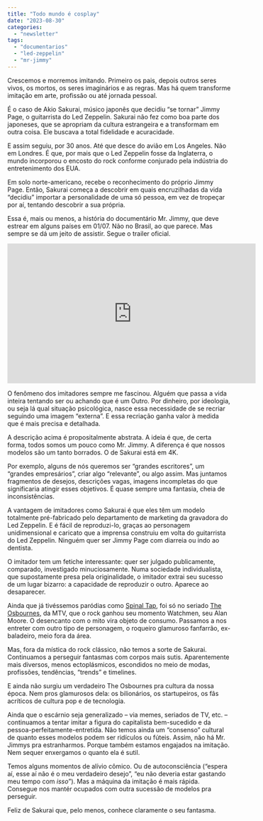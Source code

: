 ```yaml
---
title: "Todo mundo é cosplay"
date: "2023-08-30"
categories: 
  - "newsletter"
tags: 
  - "documentarios"
  - "led-zeppelin"
  - "mr-jimmy"
---
```


Crescemos e morremos imitando. Primeiro os pais, depois outros seres vivos, os mortos, os seres imaginários e as regras. Mas há quem transforme imitação em arte, profissão ou até jornada pessoal.

É o caso de Akio Sakurai, músico japonês que decidiu “se tornar” Jimmy Page, o guitarrista do Led Zeppelin. Sakurai não fez como boa parte dos japoneses, que se apropriam da cultura estrangeira e a transformam em outra coisa. Ele buscava a total fidelidade e acuracidade.

E assim seguiu, por 30 anos. Até que desce do avião em Los Angeles. Não em Londres. É que, por mais que o Led Zeppelin fosse da Inglaterra, o mundo incorporou o encosto do rock conforme conjurado pela indústria do entretenimento dos EUA.

Em solo norte-americano, recebe o reconhecimento do próprio Jimmy Page. Então, Sakurai começa a descobrir em quais encruzilhadas da vida “decidiu” importar a personalidade de uma só pessoa, em vez de tropeçar por aí, tentando descobrir a sua própria.

Essa é, mais ou menos, a história do documentário Mr. Jimmy, que deve estrear em alguns países em 01/07. Não no Brasil, ao que parece. Mas sempre se dá um jeito de assistir. Segue o trailer oficial.

<iframe width="560" height="315" src="https://www.youtube.com/embed/lSaVHb9_PaM?si=sXqvWKe4BVTcuzZA" title="YouTube video player" frameborder="0" allow="accelerometer; autoplay; clipboard-write; encrypted-media; gyroscope; picture-in-picture; web-share" allowfullscreen></iframe>

O fenômeno dos imitadores sempre me fascinou. Alguém que passa a vida inteira tentando ser ou achando que é um Outro. Por dinheiro, por ideologia, ou seja lá qual situação psicológica, nasce essa necessidade de se recriar seguindo uma imagem “externa”. E essa recriação ganha valor à medida que é mais precisa e detalhada.

A descrição acima é propositalmente abstrata. A ideia é que, de certa forma, todos somos um pouco como Mr. Jimmy. A diferença é que nossos modelos são um tanto borrados. O de Sakurai está em 4K.

Por exemplo, alguns de nós queremos ser “grandes escritores”, um “grandes empresários”, criar algo “relevante”, ou algo assim. Mas juntamos fragmentos de desejos, descrições vagas, imagens incompletas do que significaria atingir esses objetivos. É quase sempre uma fantasia, cheia de inconsistências.

A vantagem de imitadores como Sakurai é que eles têm um modelo totalmente pré-fabricado pelo departamento de marketing da gravadora do Led Zeppelin. E é fácil de reproduzi-lo, graças ao personagem unidimensional e caricato que a imprensa construiu em volta do guitarrista do Led Zeppelin. Ninguém quer ser Jimmy Page com diarreia ou indo ao dentista.

O imitador tem um fetiche interessante: quer ser julgado publicamente, comparado, investigado minuciosamente. Numa sociedade individualista, que supostamente presa pela originalidade, o imitador extrai seu sucesso de um lugar bizarro: a capacidade de reproduzir o outro. Aparece ao desaparecer.

Ainda que já tivéssemos paródias como [Spinal Tap](https://pt.wikipedia.org/wiki/Spinal_Tap), foi só no seriado [The Osbournes](https://pt.wikipedia.org/wiki/The_Osbournes), da MTV, que o rock ganhou seu momento Watchmen, seu Alan Moore. O desencanto com o mito vira objeto de consumo. Passamos a nos entreter com outro tipo de personagem, o roqueiro glamuroso fanfarrão, ex-baladeiro, meio fora da área.

Mas, fora da mística do rock clássico, não temos a sorte de Sakurai. Continuamos a perseguir fantasmas com corpos mais sutis. Aparentemente mais diversos, menos ectoplásmicos, escondidos no meio de modas, profissões, tendências, “trends” e timelines.

E ainda não surgiu um verdadeiro The Osbournes pra cultura da nossa época. Nem pros glamurosos dela: os bilionários, os startupeiros, os fãs acríticos de cultura pop e de tecnologia.

Ainda que o escárnio seja generalizado – via memes, seriados de TV, etc. – continuamos a tentar imitar a figura do capitalista bem-sucedido e da pessoa-perfeitamente-entretida. Não temos ainda um “consenso” cultural de quanto esses modelos podem ser ridículos ou fúteis. Assim, não há Mr. Jimmys pra estranharmos. Porque também estamos engajados na imitação. Nem sequer enxergamos o quanto ela é sutil.

Temos alguns momentos de alívio cômico. Ou de autoconsciência (“espera aí, esse aí não é o meu verdadeiro desejo”, “eu não deveria estar gastando meu tempo com _isso_”). Mas a máquina da imitação é mais rápida. Consegue nos mantér ocupados com outra sucessão de modelos pra perseguir.

Feliz de Sakurai que, pelo menos, conhece claramente o seu fantasma.
